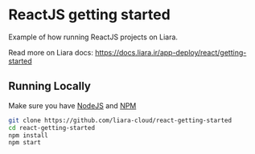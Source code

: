 # ReactJS getting started

Example of how running ReactJS projects on Liara.

Read more on Liara docs: https://docs.liara.ir/app-deploy/react/getting-started


## Running Locally

Make sure you have [NodeJS](https://nodejs.org/en/) and [NPM](https://www.npmjs.com/)

```sh
git clone https://github.com/liara-cloud/react-getting-started
cd react-getting-started
npm install
npm start
```
